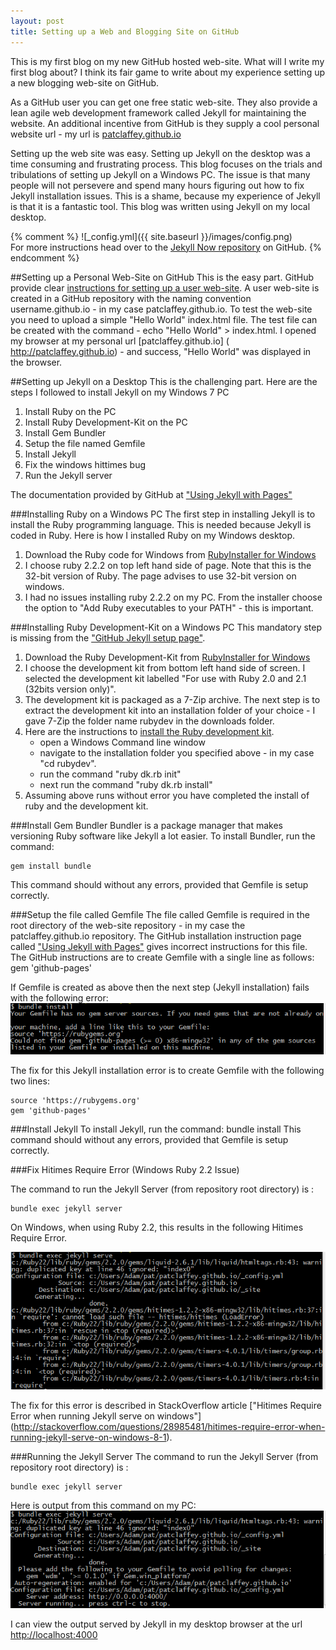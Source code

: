 ```yaml
---
layout: post
title: Setting up a Web and Blogging Site on GitHub
---
```


This is my first blog on my new GitHub hosted web-site.  What will I write my first blog about?
I think its fair game to write about my experience setting up a new blogging web-site on GitHub.

As a GitHub user you can get one free static web-site.  They also provide a lean agile web development framework called Jekyll for maintaining the website.
An additional incentive from GitHub is they supply a cool personal website url - my url is [patclaffey.github.io]( http://patclaffey.github.io)

Setting up the web site was easy.
Setting up Jekyll on the desktop was a time consuming and frustrating process.
This blog focuses on the trials and tribulations of setting up Jekyll on a Windows PC.
The issue is that many people will not persevere and spend many hours figuring out how to fix Jekyll installation issues.
This is a shame, because my experience of Jekyll is that it is a fantastic tool.
This blog was written using Jekyll on my local desktop.

{% comment %}
![_config.yml]({{ site.baseurl }}/images/config.png)  
For more instructions head over to the [Jekyll Now repository](https://github.com/barryclark/jekyll-now) on GitHub.
{% endcomment %}

##Setting up a Personal Web-Site on GitHub
This is the easy part.  GitHub provide clear [instructions for setting up a user web-site]( https://pages.github.com/ ).  A user web-site is created in a GitHub repository with the naming convention username.github.io - in my case patclaffey.github.io.  To test the web-site you need to upload a simple "Hello World" index.html file.
 The test file can be created with the command -  echo "Hello World" > index.html.
 I opened my browser at my personal url [patclaffey.github.io] ( http://patclaffey.github.io) - and success, "Hello World" was displayed in the browser.
 
##Setting up Jekyll on a Desktop
This is the challenging part.  Here are the steps I followed to install Jekyll on my Windows 7 PC

1. Install Ruby on the PC
2. Install Ruby Development-Kit on the PC
3. Install Gem Bundler
4. Setup the file named Gemfile
5. Install Jekyll
6. Fix the windows hittimes bug
7. Run the Jekyll server

The documentation provided by GitHub at ["Using Jekyll with Pages"](https://help.github.com/articles/using-jekyll-with-pages/) 

###Installing Ruby on a Windows PC
The first step in installing Jekyll is to install the Ruby programming language.
This is needed because Jekyll is coded in Ruby.
Here is how I installed Ruby on my Windows desktop.

1. Download the Ruby code for Windows from [RubyInstaller for Windows]( http://rubyinstaller.org/downloads/)
2. I choose ruby 2.2.2 on top left hand side of page.
Note that this is the 32-bit version of Ruby.  The page advises to use 32-bit version on windows.
3. I had no issues installing ruby 2.2.2 on my PC.  From the installer choose the option to "Add Ruby executables to your PATH" - this is important.

###Installing Ruby Development-Kit on a Windows PC
This mandatory step is missing from the ["GitHub Jekyll setup page"](https://help.github.com/articles/using-jekyll-with-pages/).

1. Download the Ruby Development-Kit from [RubyInstaller for Windows]( http://rubyinstaller.org/downloads/)
2. I choose the development kit from bottom left hand side of screen.
I selected the development kit labelled "For use with Ruby 2.0 and 2.1 (32bits version only)".
3. The development kit is packaged as a 7-Zip archive.  The next step is to extract the development kit into an installation folder of your choice - I gave 7-Zip the folder name rubydev in the downloads folder.
4. Here are the instructions to [install the Ruby development kit](https://github.com/oneclick/rubyinstaller/wiki/Development-Kit).
   -  open a Windows Command line window 
   -  navigate to the installation folder you specified above - in my case "cd rubydev".
   -  run the command "ruby dk.rb init"
   -  next run the command "ruby dk.rb install"
5. Assuming above runs without error you have completed the install of ruby and the development kit.

###Install Gem Bundler
Bundler is a package manager that makes versioning Ruby software like Jekyll a lot easier.
To install Bundler, run the command:

    gem install bundle
This command should without any errors, provided that Gemfile is setup correctly.


###Setup the file called Gemfile
The file called Gemfile is required in the root directory of the web-site repository - in my case the patclaffey.github.io repository.
The GitHub installation instruction page called ["Using Jekyll with Pages"](https://help.github.com/articles/using-jekyll-with-pages/) gives incorrect
instructions for this file.  The GitHub instructions are to create Gemfile with a single line as follows:    
gem 'github-pages'   

If Gemfile is created as above then the next step (Jekyll installation) fails with the following error:     
![Jekyll Install Error](/images/jekyll_install_error.PNG)

The fix for this Jekyll installation error is to create Gemfile with the following two lines:

    source 'https://rubygems.org'   
    gem 'github-pages'   


###Install Jekyll
To install Jekyll, run the command:
    bundle install
This command should without any errors, provided that Gemfile is setup correctly.
 
###Fix Hitimes Require Error  (Windows Ruby 2.2 Issue)
   
The command to run the Jekyll Server (from repository root directory) is :
  
    bundle exec jekyll server    

On Windows, when using Ruby 2.2,  this results in the following Hitimes Require Error.

![Jekyll Run Error](/images/jekyll_run_error.PNG)
 
The fix for this error is described in StackOverflow article ["Hitimes Require Error when running Jekyll serve on windows"]
(http://stackoverflow.com/questions/28985481/hitimes-require-error-when-running-jekyll-serve-on-windows-8-1).
 
###Running the Jekyll Server
The command to run the Jekyll Server (from repository root directory) is :

    bundle exec jekyll server    

Here is output from this command on my PC:   
![Jekyll Run Error](/images/jekyll_run.PNG)
 

I can view the output served by Jekyll in my desktop browser at the url [http://localhost:4000](http://localhost:4000)





